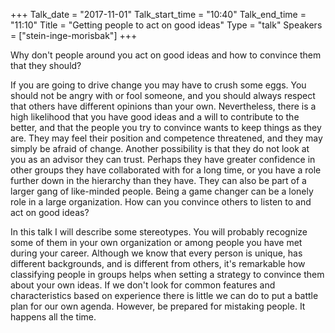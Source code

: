 +++
Talk_date = "2017-11-01"
Talk_start_time = "10:40"
Talk_end_time = "11:10"
Title = "Getting people to act on good ideas"
Type = "talk"
Speakers = ["stein-inge-morisbak"]
+++

Why don't people around you act on good ideas and how to convince them that they should?

If you are going to drive change you may have to crush some eggs. You should not be angry with or fool someone, and you should always respect that others have different opinions than your own. Nevertheless, there is a high likelihood that you have good ideas and a will to contribute to the better, and that the people you try to convince wants to keep things as they are. They may feel their position and competence threatened, and they may simply be afraid of change. Another possibility is that they do not look at you as an advisor they can trust. Perhaps they have greater confidence in other groups they have collaborated with for a long time, or you have a role further down in the hierarchy than they have. They can also be part of a larger gang of like-minded people. Being a game changer can be a lonely role in a large organization. How can you convince others to listen to and act on good ideas?

In this talk I will describe some stereotypes. You will probably recognize some of them in your own organization or among people you have met during your career. Although we know that every person is unique, has different backgrounds, and is different from others, it's remarkable how classifying people in groups helps when setting a strategy to convince them about your own ideas. If we don't look for common features and characteristics based on experience there is little we can do to put a battle plan for our own agenda. However, be prepared for mistaking people. It happens all the time.
